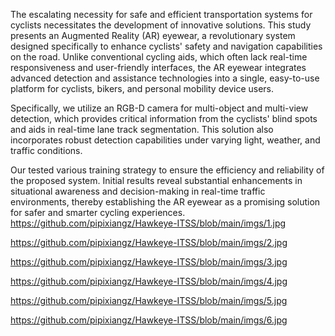 The escalating necessity for safe and efficient transportation systems for cyclists necessitates the development of innovative solutions. This study presents an Augmented Reality (AR) eyewear, a revolutionary system designed specifically to enhance cyclists' safety and navigation capabilities on the road. Unlike conventional cycling aids, which often lack real-time responsiveness and user-friendly interfaces, the AR eyewear integrates advanced detection and assistance technologies into a single, easy-to-use platform for cyclists, bikers, and personal mobility device users.


Specifically, we utilize an RGB-D camera for multi-object and multi-view detection, which provides critical information from the cyclists' blind spots and aids in real-time lane track segmentation. This solution also incorporates robust detection capabilities under varying light, weather, and traffic conditions.


Our tested various training strategy to ensure the efficiency and reliability of the proposed system. Initial results reveal substantial enhancements in situational awareness and decision-making in real-time traffic environments, thereby establishing the AR eyewear as a promising solution for safer and smarter cycling experiences.
https://github.com/pipixiangz/Hawkeye-ITSS/blob/main/imgs/1.jpg

https://github.com/pipixiangz/Hawkeye-ITSS/blob/main/imgs/2.jpg

https://github.com/pipixiangz/Hawkeye-ITSS/blob/main/imgs/3.jpg

https://github.com/pipixiangz/Hawkeye-ITSS/blob/main/imgs/4.jpg

https://github.com/pipixiangz/Hawkeye-ITSS/blob/main/imgs/5.jpg

https://github.com/pipixiangz/Hawkeye-ITSS/blob/main/imgs/6.jpg
